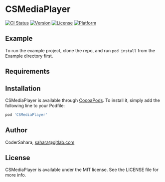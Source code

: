 # CSMediaPlayer

[![CI Status](https://img.shields.io/travis/CoderSahara/CSMediaPlayer.svg?style=flat)](https://travis-ci.org/CoderSahara/CSMediaPlayer)
[![Version](https://img.shields.io/cocoapods/v/CSMediaPlayer.svg?style=flat)](https://cocoapods.org/pods/CSMediaPlayer)
[![License](https://img.shields.io/cocoapods/l/CSMediaPlayer.svg?style=flat)](https://cocoapods.org/pods/CSMediaPlayer)
[![Platform](https://img.shields.io/cocoapods/p/CSMediaPlayer.svg?style=flat)](https://cocoapods.org/pods/CSMediaPlayer)

## Example

To run the example project, clone the repo, and run `pod install` from the Example directory first.

## Requirements

## Installation

CSMediaPlayer is available through [CocoaPods](https://cocoapods.org). To install
it, simply add the following line to your Podfile:

```ruby
pod 'CSMediaPlayer'
```

## Author

CoderSahara, sahara@gitlab.com

## License

CSMediaPlayer is available under the MIT license. See the LICENSE file for more info.
